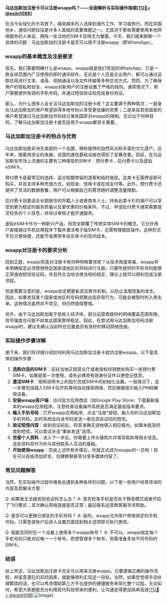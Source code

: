**马达加斯加注册卡可以注册wsapp吗？——全面解析与实际操作指南[[TG💪+ @esim1088](https://t.me/s/esim1088)]**

在当今全球化的大背景下，越来越多的人选择到海外工作、学习或旅行。而在异国他乡，通信问题往往是许多人面临的首要难题之一。尤其对于那些需要使用本地网络服务的人来说，拥有一张当地的SIM卡显得尤为重要。今天，我们就来聊聊一个具体的问题：马达加斯加的注册卡是否可以用于注册wsapp（即WhatsApp）。

### wsapp的基本概念及注册要求

首先，我们需要明确什么是wsapp。wsapp就是我们常说的WhatsApp，它是一款全球范围内广泛使用的即时通讯软件。无论是个人还是企业用户，都可以通过这款应用进行文本、语音、视频通话以及文件传输等多种交流方式。然而，为了确保用户的隐私和安全，wsapp对新用户的注册设置了严格的规则。通常情况下，用户需要提供有效的手机号码，并通过短信验证码完成身份验证。

那么，为什么很多人会关注马达加斯加的注册卡呢？这主要源于两种情况：一是身处马达加斯加的用户希望获得本地号码以享受更低廉的资费；二是来自其他国家的用户希望通过马达加斯加号码绕过某些国家对wsapp的限制。无论出于何种目的，了解马达加斯加注册卡是否适用于wsapp都至关重要。

### 马达加斯加注册卡的特点与优势

马达加斯加是非洲东南部的一个岛国，拥有独特的自然风光和丰富的文化遗产。近年来，随着旅游业的发展，该国的通信基础设施也得到了显著改善。目前，在马达加斯加市场上流通的主要有三种类型的SIM卡：预付费卡、后付费卡以及虚拟eSIM卡。

预付费卡是最常见的选择，适合短期停留的游客和临时居民。这类卡无需押金即可购买，并且支持多种充值方式，如现金、信用卡或在线支付等。此外，预付费卡还提供了灵活的数据套餐，用户可以根据自己的需求随时调整流量限额。

后付费卡则更适合长期居住的外籍人士或者商务人士。持有此类卡片的用户可以享受到更为稳定的服务质量以及更优惠的价格条件。不过，申请后付费卡通常需要提交较多的个人信息，并经过审核才能开通服务。

虚拟eSIM卡作为一种新兴产品，则完全颠覆了传统实体SIM卡的概念。它允许用户直接通过手机应用程序下载并激活电子版SIM卡，无需物理插拔操作。这种形式不仅方便快捷，还能节省携带多张实体卡的空间成本。

### wsapp对注册卡的要求分析

回到正题，wsapp究竟对注册卡有何种特殊要求呢？从技术角度来看，wsapp并未明确规定必须使用特定国家或地区的号码进行注册。只要所提供的手机号码能够正常接收短信验证码，并且符合当地法律法规的规定，理论上就可以顺利完成注册流程。

但是需要注意的是，wsapp会定期更新其反欺诈机制，以防止滥用现象的发生。因此，如果发现某个国家或地区的号码频繁出现异常行为，可能会被暂时列入黑名单。这种情况虽然并不常见，但仍然值得警惕。

另外，由于马达加斯加属于低收入经济体，部分运营商提供的网络覆盖范围有限，信号强度也可能不如发达国家那样稳定。因此，在尝试用马达加斯加号码注册wsapp时，建议先确认当前所在位置是否有良好的移动网络连接。

### 实际操作步骤详解

接下来，我们将详细介绍如何利用马达加斯加注册卡成功注册wsapp。以下是具体的操作步骤：

1. **选购合适的SIM卡**：前往当地正规营业厅或者授权经销商处购买一张预付费SIM卡。如果是第一次使用，请务必携带有效身份证件以便登记信息。
2. **激活SIM卡**：按照说明书上的指引完成SIM卡的初始化设置。一般情况下，这一步骤包括插入SIM卡后开机等待自动搜索网络，然后根据提示输入PIN码解锁设备。
3. **安装wsapp客户端**：访问官方应用商店（如Google Play Store）下载最新版本的wsapp应用程序。注意检查设备操作系统是否满足最低版本要求。
4. **输入手机号码**：打开wsapp应用程序，点击“注册”按钮，输入你的马达加斯加手机号码。此时系统会向该号码发送一条包含验证码的短信。
5. **验证短信内容**：收到验证码后，将其准确无误地填入相应框内。如果未能及时收到短信，可以尝试点击“重新发送”选项。
6. **完善个人资料**：进入下一步后，你需要上传头像照片并填写昵称等相关信息。这些资料将作为你与其他联系人互动的基础。
7. **开始使用wsapp**：完成上述所有步骤后，你就正式成为wsapp的一员啦！现在可以自由添加好友、创建群聊甚至分享多媒体内容了。

### 常见问题解答

当然，在实际操作过程中难免会遇到各种各样的问题。以下是一些用户经常咨询的内容及其解决方案：

Q: 如果我无法接收到验证码怎么办？
A: 首先检查手机是否处于静音模式或者开启了飞行模式；其次确认网络连接是否正常；最后联系运营商客服寻求帮助。

Q: 是否可以更换已绑定的手机号码？
A: 是的，wsapp允许用户修改绑定的手机号码。只需登录账户后进入设置页面找到相关选项即可执行更改。

Q: 我能否同时在一个设备上使用多个wsapp账号？
A: 不可以。wsapp规定每个手机号码只能对应唯一一个账号。若想管理多个账号，则需准备多张不同号码的SIM卡。

### 结语

综上所述，马达加斯加注册卡完全可以用来注册wsapp。只要遵循正确的操作流程，并留意潜在的风险因素，就能够顺利实现这一目标。当然，如果您觉得手动处理繁琐的话，也可以考虑借助第三方平台提供的便捷服务来简化整个过程。无论如何，希望大家都能充分利用现代科技带来的便利，让沟通变得更加简单高效[[TG💪+ @esim1088](https://t.me/s/esim1088) ![Image](https://i.postimg.cc/4NQfJmqS/Snipaste-2025-05-13-00-14-12.png)]